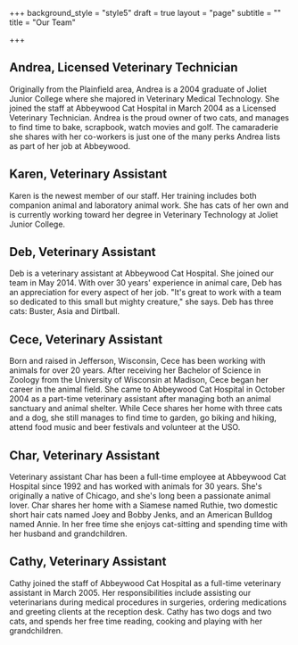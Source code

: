 +++
background_style = "style5"
draft = true
layout = "page"
subtitle = ""
title = "Our Team"

+++
## Andrea, Licensed Veterinary Technician

Originally from the Plainfield area, Andrea is a 2004 graduate of Joliet Junior College where she majored in Veterinary Medical Technology. She joined the staff at Abbeywood Cat Hospital in March 2004 as a Licensed Veterinary Technician. Andrea is the proud owner of two cats, and manages to find time to bake, scrapbook, watch movies and golf. The camaraderie she shares with her co-workers is just one of the many perks Andrea lists as part of her job at Abbeywood.

## Karen, Veterinary Assistant

Karen is the newest member of our staff. Her training includes both companion animal and laboratory animal work. She has cats of her own and is currently working toward her degree in Veterinary Technology at Joliet Junior College.

## Deb, Veterinary Assistant

Deb is a veterinary assistant at Abbeywood Cat Hospital. She joined our team in May 2014. With over 30 years' experience in animal care, Deb has an appreciation for every aspect of her job. "It's great to work with a team so dedicated to this small but mighty creature," she says. Deb has three cats: Buster, Asia and Dirtball.

## Cece, Veterinary Assistant

Born and raised in Jefferson, Wisconsin, Cece has been working with animals for over 20 years. After receiving her Bachelor of Science in Zoology from the University of Wisconsin at Madison, Cece began her career in the animal field. She came to Abbeywood Cat Hospital in October 2004 as a part-time veterinary assistant after managing both an animal sanctuary and animal shelter. While Cece shares her home with three cats and a dog, she still manages to find time to garden, go biking and hiking, attend food music and beer festivals and volunteer at the USO.

## Char, Veterinary Assistant

Veterinary assistant Char has been a full-time employee at Abbeywood Cat Hospital since 1992 and has worked with animals for 30 years. She's originally a native of Chicago, and she's long been a passionate animal lover. Char shares her home with a Siamese named Ruthie, two domestic short hair cats named Joey and Bobby Jenks, and an American Bulldog named Annie. In her free time she enjoys cat-sitting and spending time with her husband and grandchildren.

## Cathy, Veterinary Assistant

Cathy joined the staff of Abbeywood Cat Hospital as a full-time veterinary assistant in March 2005. Her responsibilities include assisting our veterinarians during medical procedures in surgeries, ordering medications and greeting clients at the reception desk. Cathy has two dogs and two cats, and spends her free time reading, cooking and playing with her grandchildren.
